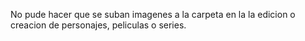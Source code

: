 No pude hacer que se suban imagenes a la carpeta en la la edicion o creacion de personajes, peliculas o series.
